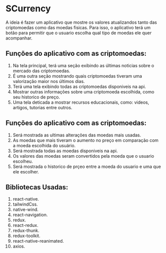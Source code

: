# SCurrency

A ideia é fazer um aplicativo que mostre os valores atualizandos tanto das criptomoedas como das moedas fisicas. Para isso, o aplicativo terá um botão para permitir que o usuario escolha qual tipo de moedas ele quer acompanhar.

## Funções do aplicativo com as criptomoedas:
1. Na tela principal, terá uma seção exibindo as últimas noticias sobre o mercado das criptomoedas.
2. É uma outra seção mostrando quais criptomoedas tiveram uma valorização maior nos últimos dias.
3. Terá uma tela exibindo todas as criptomoedas disponiveis na api.
4. Mostrar outras informações sobre uma criptomoeda escolhida, como seu historico de preço.
5. Uma tela deticada a mostrar recursos educacionais, como: videos, artigos, tutorias entre outros.


## Funções do aplicativo com as criptomoedas:
1. Será mostrada as ultimas alterações das moedas mais usadas.
2. As moedas que mais tiveram o aumento no preço em comparação com a moeda escolhida do usuário.
3. Será mostrada todas as moedas disponiveis na api.
4. Os valores das moedas seram convertidos pela moeda que o usuario escolheu.
5. Será mostrada o historico de prçeo entre a moeda do usuario e uma que ele escolher.

## Bibliotecas Usadas:
1. react-native.
2. tailwindCss.
3. native-wind.
4. react-navigation.
5. redux.
6. react-redux.
7. redux-thunk.
8. redux-toolkit.
9. react-native-reanimated.
10. axios.